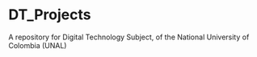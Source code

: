 # DT_Projects
A repository for Digital Technology Subject, of the National University of Colombia (UNAL)
